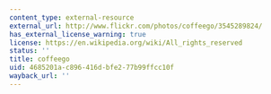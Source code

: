 ```yaml
---
content_type: external-resource
external_url: http://www.flickr.com/photos/coffeego/3545289824/
has_external_license_warning: true
license: https://en.wikipedia.org/wiki/All_rights_reserved
status: ''
title: coffeego
uid: 4685201a-c896-416d-bfe2-77b99ffcc10f
wayback_url: ''
---
```

